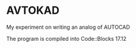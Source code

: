 # AVTOKAD
My experiment on writing an analog of AUTOCAD

The program is compiled into Code::Blocks 17.12
